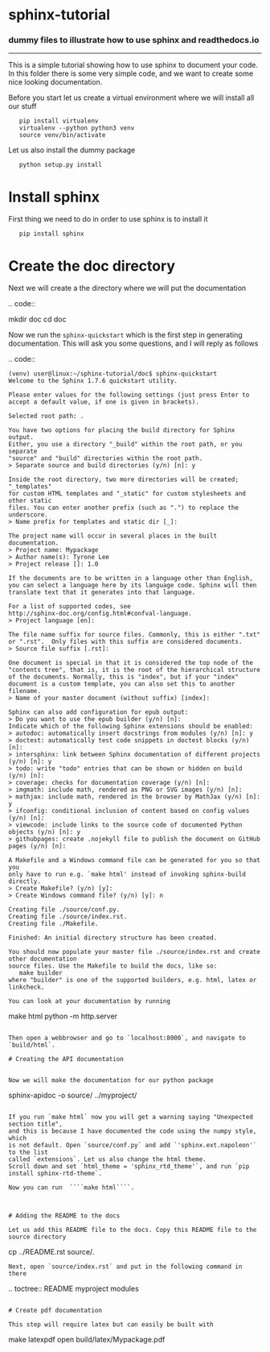# sphinx-tutorial
### dummy files to illustrate how to use sphinx and readthedocs.io

---

This is a simple tutorial showing how to use sphinx to document your code.
In this folder there is some very simple code, and we want to create some nice
looking documentation.

Before you start let us create a virtual environment where we will install all our stuff

```
   pip install virtualenv
   virtualenv --python python3 venv
   source venv/bin/activate
```

Let us also install the dummy package

```
   python setup.py install
```

# Install sphinx

First thing we need to do in order to use sphinx is to install it

```
   pip install sphinx
```
# Create the doc directory

Next we will create a the directory where we will put the documentation

.. code::

   mkdir doc
   cd doc

Now we run the `sphinx-quickstart` which is the first step in generating documentation.
This will ask you some questions, and I will reply as follows

.. code::


    (venv) user@linux:~/sphinx-tutorial/doc$ sphinx-quickstart 
    Welcome to the Sphinx 1.7.6 quickstart utility.

    Please enter values for the following settings (just press Enter to
    accept a default value, if one is given in brackets).

    Selected root path: .

    You have two options for placing the build directory for Sphinx output.
    Either, you use a directory "_build" within the root path, or you separate
    "source" and "build" directories within the root path.
    > Separate source and build directories (y/n) [n]: y

    Inside the root directory, two more directories will be created; "_templates"
    for custom HTML templates and "_static" for custom stylesheets and other static
    files. You can enter another prefix (such as ".") to replace the underscore.
    > Name prefix for templates and static dir [_]: 

    The project name will occur in several places in the built documentation.
    > Project name: Mypackage
    > Author name(s): Tyrone Lee
    > Project release []: 1.0

    If the documents are to be written in a language other than English,
    you can select a language here by its language code. Sphinx will then
    translate text that it generates into that language.

    For a list of supported codes, see
    http://sphinx-doc.org/config.html#confval-language.
    > Project language [en]: 

    The file name suffix for source files. Commonly, this is either ".txt"
    or ".rst".  Only files with this suffix are considered documents.
    > Source file suffix [.rst]: 

    One document is special in that it is considered the top node of the
    "contents tree", that is, it is the root of the hierarchical structure
    of the documents. Normally, this is "index", but if your "index"
    document is a custom template, you can also set this to another filename.
    > Name of your master document (without suffix) [index]: 

    Sphinx can also add configuration for epub output:
    > Do you want to use the epub builder (y/n) [n]: 
    Indicate which of the following Sphinx extensions should be enabled:
    > autodoc: automatically insert docstrings from modules (y/n) [n]: y
    > doctest: automatically test code snippets in doctest blocks (y/n) [n]: 
    > intersphinx: link between Sphinx documentation of different projects (y/n) [n]: y
    > todo: write "todo" entries that can be shown or hidden on build (y/n) [n]: 
    > coverage: checks for documentation coverage (y/n) [n]: 
    > imgmath: include math, rendered as PNG or SVG images (y/n) [n]: 
    > mathjax: include math, rendered in the browser by MathJax (y/n) [n]: y
    > ifconfig: conditional inclusion of content based on config values (y/n) [n]: 
    > viewcode: include links to the source code of documented Python objects (y/n) [n]: y
    > githubpages: create .nojekyll file to publish the document on GitHub pages (y/n) [n]:

    A Makefile and a Windows command file can be generated for you so that you
    only have to run e.g. `make html' instead of invoking sphinx-build
    directly.
    > Create Makefile? (y/n) [y]: 
    > Create Windows command file? (y/n) [y]: n

    Creating file ./source/conf.py.
    Creating file ./source/index.rst.
    Creating file ./Makefile.

    Finished: An initial directory structure has been created.

    You should now populate your master file ./source/index.rst and create other documentation
    source files. Use the Makefile to build the docs, like so:
       make builder
    where "builder" is one of the supported builders, e.g. html, latex or linkcheck.
```
You can look at your documentation by running

```

   make html
   python -m http.server
```

Then open a webbrowser and go to `localhost:8000`, and navigate to `build/html`.

# Creating the API documentation


Now we will make the documentation for our python package

```
   sphinx-apidoc -o source/ ../myproject/
```

If you run `make html` now you will get a warning saying "Unexpected section title",
and this is because I have documented the code using the numpy style, which
is not default. Open `source/conf.py` and add `'sphinx.ext.napoleon'` to the list
called `extensions`. Let us also change the html theme.
Scroll down and set `html_theme = 'sphinx_rtd_theme'`, and run `pip install sphinx-rtd-theme`.

Now you can run  ````make html````.



# Adding the README to the docs

Let us add this README file to the docs. Copy this README file to the source directory

```
   cp ../README.rst source/.
```   
Next, open `source/index.rst` and put in the following command in there

```

   .. toctree::
      README
      myproject
      modules

```   

# Create pdf documentation

This step will require latex but can easily be built with

```

   make latexpdf
   open build/latex/Mypackage.pdf

